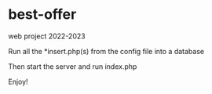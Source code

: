 # best-offer
 web project 2022-2023
 
 Run all the *insert.php(s) from the config file into a database
 
 Then start the server and run index.php
 
 Enjoy!

